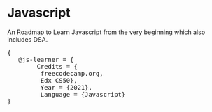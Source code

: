 # Javascript
An Roadmap to Learn Javascript from the very beginning which also includes DSA.
 <pre>{
   @js-learner = {
        Credits = {
         freecodecamp.org,
         Edx CS50},
         Year = {2021},
         Language = {Javascript}
}
</pre>

